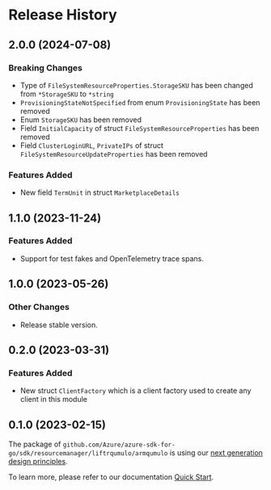 # Release History

## 2.0.0 (2024-07-08)
### Breaking Changes

- Type of `FileSystemResourceProperties.StorageSKU` has been changed from `*StorageSKU` to `*string`
- `ProvisioningStateNotSpecified` from enum `ProvisioningState` has been removed
- Enum `StorageSKU` has been removed
- Field `InitialCapacity` of struct `FileSystemResourceProperties` has been removed
- Field `ClusterLoginURL`, `PrivateIPs` of struct `FileSystemResourceUpdateProperties` has been removed

### Features Added

- New field `TermUnit` in struct `MarketplaceDetails`


## 1.1.0 (2023-11-24)
### Features Added

- Support for test fakes and OpenTelemetry trace spans.


## 1.0.0 (2023-05-26)
### Other Changes

- Release stable version.


## 0.2.0 (2023-03-31)
### Features Added

- New struct `ClientFactory` which is a client factory used to create any client in this module


## 0.1.0 (2023-02-15)

The package of `github.com/Azure/azure-sdk-for-go/sdk/resourcemanager/liftrqumulo/armqumulo` is using our [next generation design principles](https://azure.github.io/azure-sdk/general_introduction.html).

To learn more, please refer to our documentation [Quick Start](https://aka.ms/azsdk/go/mgmt).
